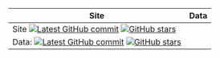 | Site | Data|
|---|---|
|Site [![Latest GitHub commit](https://img.shields.io/github/last-commit/chinatimeline/chinatimeline.github.io?logo=github&label)](https://github.com/chinatimeline/chinatimeline.github.io) [![GitHub stars](https://img.shields.io/github/stars/chinatimeline/chinatimeline.github.io)](https://github.com/chinatimeline/chinatimeline.github.io/stargazers) | 
Data: [![Latest GitHub commit](https://img.shields.io/github/last-commit/chinatimeline/data?logo=github&label)](https://github.com/chinatimeline/data) [![GitHub stars](https://img.shields.io/github/stars/chinatimeline/data)](https://github.com/chinatimeline/data/stargazers) |

